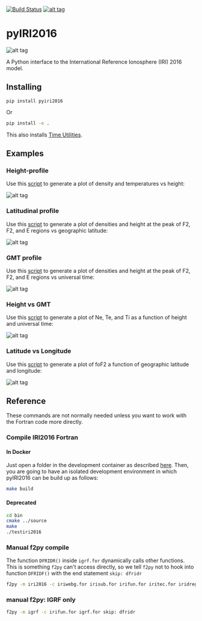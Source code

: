 [![Build Status](https://travis-ci.org/rilma/pyIRI2016.svg?branch=master)](https://travis-ci.org/rilma/pyIRI2016)
[![alt tag](https://zenodo.org/badge/DOI/10.5281/zenodo.240895.svg)](https://doi.org/10.5281/zenodo.240895)

# pyIRI2016

![alt tag](figures/iri2DExample02.gif)

A Python interface to the International Reference Ionosphere (IRI) 2016 model. 


## Installing

    pip install pyiri2016

Or
```sh
pip install -e .
```
This also installs [Time Utilities](https://github.com/rilma/TimeUtilities).

## Examples

### Height-profile
Use this [script](examples/iri1DExample01.py) to generate a plot of density and temperatures vs height:

![alt tag](figures/iri1DExample01.png)

### Latitudinal profile
Use this [script](examples/iri1DExample02.py) to generate a plot of densities and height at the peak of F2, F2, and E regions vs geographic latitude:

![alt tag](figures/iri1DExample02.png)

### GMT profile
Use this [script](examples/iri1DExample08.py) to generate a plot of densities and height at the peak of F2, F2, and E regions vs universal time:

![alt tag](figures/iri1DExample08.png)

### Height vs GMT
Use this [script](scripts/iri2DExample01.py) to generate a plot of Ne, Te, and Ti as a function of height and universal time:

![alt tag](figures/iri2DExample01.png)

### Latitude vs Longitude
Use this [script](scripts/iri2DExample02.py) to generate a plot of foF2 a function of geographic latitude and longitude:

![alt tag](figures/iri2DExample02.png)

## Reference
These commands are not normally needed unless you want to work with the Fortran code more directly.

### Compile IRI2016 Fortran

#### In Docker
Just open a folder in the development container as described [here](https://code.visualstudio.com/docs/remote/containers-tutorial). Then, you are going to have an isolated development environment in which pyIRI2016 can be build up as follows:

```sh
make build
```

#### Deprecated

```sh
cd bin
cmake ../source
make
./testiri2016
```

### Manual f2py compile
The function `DFRIDR()` inside `igrf.for` dynamically calls other functions. 
This is something `f2py` can't access directly, so we tell `f2py` not to hook into function `DFRIDF()` with the end statement `skip: dfridr`
```sh
f2py -m iri2016 -c iriwebg.for irisub.for irifun.for iritec.for iridreg.for igrf.for  cira.for iriflip.for  skip: dfridr
```

### manual f2py: IGRF only
```sh
f2py -m igrf -c irifun.for igrf.for skip: dfridr
```
